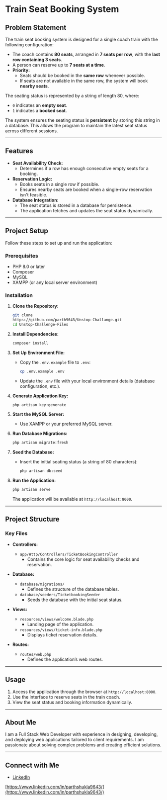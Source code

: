 # Train Seat Booking System

## Problem Statement

The train seat booking system is designed for a single coach train with the following configuration:

- The coach contains **80 seats**, arranged in **7 seats per row**, with the **last row containing 3 seats**.
- A person can reserve up to **7 seats at a time**.
- **Priority:**
  - Seats should be booked in the **same row** whenever possible.
  - If seats are not available in the same row, the system will book **nearby seats**.

The seating status is represented by a string of length 80, where:

- `0` indicates an **empty seat**.
- `1` indicates a **booked seat**.

The system ensures the seating status is **persistent** by storing this string in a database. This allows the program to maintain the latest seat status across different sessions.

---

## Features

- **Seat Availability Check:**
  - Determines if a row has enough consecutive empty seats for a booking.
- **Reservation Logic:**
  - Books seats in a single row if possible.
  - Ensures nearby seats are booked when a single-row reservation isn't feasible.
- **Database Integration:**
  - The seat status is stored in a database for persistence.
  - The application fetches and updates the seat status dynamically.

---

## Project Setup

Follow these steps to set up and run the application:

### Prerequisites

- PHP 8.0 or later
- Composer
- MySQL
- XAMPP (or any local server environment)

### Installation

1. **Clone the Repository:**

   ```bash
   git clone
   https://github.com/parth9643/Unstop-Challange.git
   cd Unstop-Challenge-Files
   ```

2. **Install Dependencies:**

   ```bash
   composer install
   ```

3. **Set Up Environment File:**

   - Copy the `.env.example` file to `.env`:
     ```bash
     cp .env.example .env
     ```
   - Update the `.env` file with your local environment details (database configuration, etc.).

4. **Generate Application Key:**

   ```bash
   php artisan key:generate
   ```

5. **Start the MySQL Server:**

   - Use XAMPP or your preferred MySQL server.

6. **Run Database Migrations:**

   ```bash
   php artisan migrate:fresh
   ```

7. **Seed the Database:**

   - Insert the initial seating status (a string of 80 characters):
     ```bash
     php artisan db:seed
     ```

8. **Run the Application:**

   ```bash
   php artisan serve
   ```

   The application will be available at `http://localhost:8000`.

---

## Project Structure

### Key Files

- **Controllers:**

  - `app/Http/Controllers/TicketBookingController`
    - Contains the core logic for seat availability checks and reservation.

- **Database:**

  - `database/migrations/`
    - Defines the structure of the database tables.
  - `database/seeders/TicketbookingSeeder`
    - Seeds the database with the initial seat status.

- **Views:**

  - `resources/views/welcome.blade.php`
    - Landing page of the application.
  - `resources/views/ticket-info.blade.php`
    - Displays ticket reservation details.

- **Routes:**

  - `routes/web.php`
    - Defines the application’s web routes.

---

## Usage

1. Access the application through the browser at `http://localhost:8000`.
2. Use the interface to reserve seats in the train coach.
3. View the seat status and booking information dynamically.

---

## About Me

I am a Full Stack Web Developer with experience in designing, developing, and deploying web applications tailored to client requirements. I am passionate about solving complex problems and creating efficient solutions.

---

## Connect with Me

- [LinkedIn](#)

[https://www.linkedin.com/in/parthshukla9643/](https://www.linkedin.com/in/parthshukla9643/)



